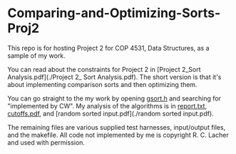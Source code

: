 Comparing-and-Optimizing-Sorts-Proj2
====================================

This repo is for hosting Project 2 for COP 4531, Data Structures, as a sample of my work.

You can read about the constraints for Project 2 in [Project 2_Sort Analysis.pdf](./Project 2_ Sort Analysis.pdf).
The short version is that it's about implementing comparison sorts and then optimizing them.

You can go straight to the my work by opening [gsort.h](./gsort.h) and searching for "implemented by CW".
My analysis of the algorithms is in [report.txt](./report.txt), [cutoffs.pdf](./cutoffs.pdf), and [random sorted input.pdf](./random sorted input.pdf).

The remaining files are various supplied test harnesses, input/output files, and the makefile.
All code not implemented by me is copyright R. C. Lacher and used with permission.
